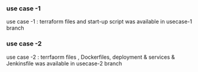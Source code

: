 ### use case -1 ###

use case -1 : terraform files and start-up script was available in usecase-1 branch 

### use case -2 ###

use case -2 : terrfaorm files , Dockerfiles, deployment & services & Jenkinsfile was available in usecase-2 branch
